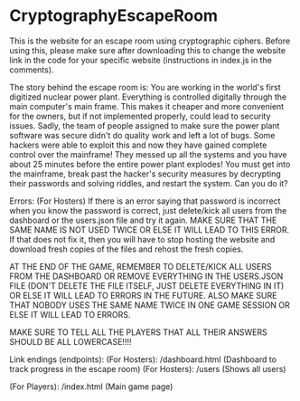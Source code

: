 # CryptographyEscapeRoom
This is the website for an escape room using cryptographic ciphers.
Before using this, please make sure after downloading this to change the website link in the code for your specific website (instructions in index.js in the comments).

The story behind the escape room is:
You are working in the world's first digitized nuclear power plant. Everything is controlled digitally through the main computer's main frame. This makes it cheaper and more convenient for the owners, 
but if not implemented properly, could lead to security issues. Sadly, the team of people assigned to make sure the power plant software was secure didn't do quality work and left a lot of bugs.
Some hackers were able to exploit this and now they have gained complete control over the mainframe! They messed up all the systems and you have about 25 minutes before the entire power plant explodes! You must get into the mainframe, break past the hacker's security measures by decrypting their passwords and solving riddles,
and restart the system. Can you do it?

Errors: 
(For Hosters) If there is an error saying that password is incorrect when you know the password is correct, just delete/kick all users from the dashboard or the users.json file and try it again. MAKE SURE THAT THE SAME NAME IS NOT USED TWICE OR ELSE IT WILL LEAD TO THIS ERROR. If that does not fix it, then you will have to stop hosting the website and download fresh copies of the files and rehost the fresh copies.

AT THE END OF THE GAME, REMEMBER TO DELETE/KICK ALL USERS  FROM THE DASHBOARD OR REMOVE EVERYTHING IN THE USERS.JSON FILE (DON'T DELETE THE FILE ITSELF, JUST DELETE EVERYTHING IN IT) OR ELSE IT WILL LEAD TO ERRORS IN THE FUTURE. ALSO MAKE SURE THAT NOBODY USES THE SAME NAME TWICE IN ONE GAME SESSION OR ELSE IT WILL LEAD TO ERRORS.

MAKE SURE TO TELL ALL THE PLAYERS THAT ALL THEIR ANSWERS SHOULD BE ALL LOWERCASE!!!!

Link endings (endpoints):
(For Hosters): /dashboard.html (Dashboard to track progress in the escape room)
(For Hosters): /users (Shows all users)

(For Players): /index.html (Main game page)

